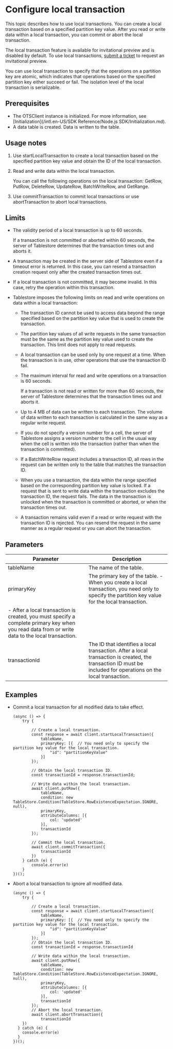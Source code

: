 # Configure local transaction

This topic describes how to use local transactions. You can create a local transaction based on a specified partition key value. After you read or write data within a local transaction, you can commit or abort the local transaction.

The local transaction feature is available for invitational preview and is disabled by default. To use local transactions, [submit a ticket](https://workorder-intl.console.aliyun.com/#/ticket/createInd) to request an invitational preview.

You can use local transaction to specify that the operations on a partition key are atomic, which indicates that operations based on the specified partition key either succeed or fail. The isolation level of the local transaction is serializable.

## Prerequisites

-   The OTSClient instance is initialized. For more information, see [Initialization](/intl.en-US/SDK Reference/Node.js SDK/Initialization.md).
-   A data table is created. Data is written to the table.

## Usage notes

1.  Use startLocalTransaction to create a local transaction based on the specified partition key value and obtain the ID of the local transaction.
2.  Read and write data within the local transaction.

    You can call the following operations on the local transaction: GetRow, PutRow, DeleteRow, UpdateRow, BatchWriteRow, and GetRange.

3.  Use commitTransaction to commit local transactions or use abortTransaction to abort local transactions.

## Limits

-   The validity period of a local transaction is up to 60 seconds.

    If a transaction is not committed or aborted within 60 seconds, the server of Tablestore determines that the transaction times out and aborts it.

-   A transaction may be created in the server side of Tablestore even if a timeout error is returned. In this case, you can resend a transaction creation request only after the created transaction times out.
-   If a local transaction is not committed, it may become invalid. In this case, retry the operation within this transaction.
-   Tablestore imposes the following limits on read and write operations on data within a local transaction:
    -   The transaction ID cannot be used to access data beyond the range specified based on the partition key value that is used to create the transaction.
    -   The partition key values of all write requests in the same transaction must be the same as the partition key value used to create the transaction. This limit does not apply to read requests.
    -   A local transaction can be used only by one request at a time. When the transaction is in use, other operations that use the transaction ID fail.
    -   The maximum interval for read and write operations on a transaction is 60 seconds.

        If a transaction is not read or written for more than 60 seconds, the server of Tablestore determines that the transaction times out and aborts it.

    -   Up to 4 MB of data can be written to each transaction. The volume of data written to each transaction is calculated in the same way as a regular write request.
    -   If you do not specify a version number for a cell, the server of Tablestore assigns a version number to the cell in the usual way when the cell is written into the transaction \(rather than when the transaction is committed\).
    -   If a BatchWriteRow request includes a transaction ID, all rows in the request can be written only to the table that matches the transaction ID.
    -   When you use a transaction, the data within the range specified based on the corresponding partition key value is locked. If a request that is sent to write data within the transaction excludes the transaction ID, the request fails. The data in the transaction is unlocked when the transaction is committed or aborted, or when the transaction times out.
    -   A transaction remains valid even if a read or write request with the transaction ID is rejected. You can resend the request in the same manner as a regular request or you can abort the transaction.

## Parameters

|Parameter|Description|
|---------|-----------|
|tableName|The name of the table.|
|primaryKey|The primary key of the table. -   When you create a local transaction, you need only to specify the partition key value for the local transaction.
-   After a local transaction is created, you must specify a complete primary key when you read data from or write data to the local transaction. |
|transactionId|The ID that identifies a local transaction. After a local transaction is created, the transaction ID must be included for operations on the local transaction. |

## Examples

-   Commit a local transaction for all modified data to take effect.

    ```
    (async () => {
        try {
    
            // Create a local transaction.
            const response = await client.startLocalTransaction({
                tableName,
                primaryKey: [{  // You need only to specify the partition key value for the local transaction.
                    "id": "partitionKeyValue"
                }]
            });
    
            // Obtain the local transaction ID.
            const transactionId = response.transactionId;
    
            // Write data within the local transaction.
            await client.putRow({
                tableName,
                condition: new TableStore.Condition(TableStore.RowExistenceExpectation.IGNORE, null),
                primaryKey,
                attributeColumns: [{
                    col: 'updated'
                }],
                transactionId
            });
    
            // Commit the local transaction.
            await client.commitTransaction({
                transactionId
            })
        } catch (e) {
            console.error(e)
        }
    })();
    ```

-   Abort a local transaction to ignore all modified data.

    ```
    (async () => {
        try {
    
            // Create a local transaction.
            const response = await client.startLocalTransaction({
                tableName,
                primaryKey: [{  // You need only to specify the partition key value for the local transaction.
                    "id": "partitionKeyValue"
                }]
            });
            // Obtain the local transaction ID.
            const transactionId = response.transactionId
    
            // Write data within the local transaction.
            await client.putRow({
                tableName,
                condition: new TableStore.Condition(TableStore.RowExistenceExpectation.IGNORE, null),
                primaryKey,
                attributeColumns: [{
                    col: 'updated'
                }],
                transactionId
            });
            // Abort the local transaction.
            await client.abortTransaction({
                transactionId
        })
      } catch (e) {
        console.error(e)
      }
    })();
    ```


